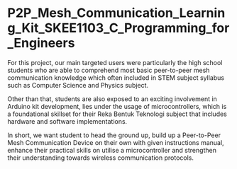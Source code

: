 # P2P_Mesh_Communication_Learning_Kit_SKEE1103_C_Programming_for_Engineers

For this project, our main targeted users were particularly the high school students who are able to comprehend most basic peer-to-peer mesh communication knowledge which often included in STEM subject syllabus such as Computer Science and Physics subject. 

Other than that, students are also exposed to an exciting involvement in Arduino kit development, lies under the usage of microcontrollers, which is a foundational skillset for their Reka Bentuk Teknologi subject that includes hardware and software implementations.

In short, we want student to head the ground up, build up a Peer-to-Peer Mesh Communication Device on their own with given instructions manual, enhance their practical skills on utilise a microcontroller and strengthen their understanding towards wireless communication protocols.
